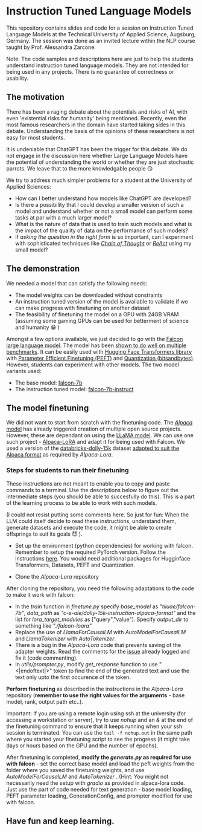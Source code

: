 # Instruction Tuned Language Models

This repository contains slides and code for a session on Instruction Tuned Language Models at the Technical University of Applied Science, Augsburg, Germany.
The session was done as an invited lecture within the NLP course taught by Prof. Alessandra Zarcone.

Note: The code samples and descriptions here are just to help the students understand instruction tuned language models. They are not intended for being used in any projects. There is no guarantee of correctness or usability. 

## The motivation
There has been a raging debate about the potentials and risks of AI, with even 'existential risks for humanity' being mentioned. Recently, even the most famous researchers in the domain have started taking sides in this debate. Understanding the basis of the opinions of these researchers is not easy for most students. 

It is undeniable that ChatGPT has been the trigger for this debate. We do not engage in the discussion here whether Large Language Models have the potential of understanding the world or whether they are just stochastic parrots. We leave that to the more knowledgable people :smirk: 

We try to address much simpler problems for a student at the University of Applied Sciences:
* How can I better understand how models like ChatGPT are developed?
* Is there a possibility that I could develop a smaller version of such a model and understand whether or not a small model can perform some tasks at par with a much larger model? 
* What is the nature of data that is used to train such models and what is the impact of the quality of data on the performance of such models?
* If *asking the question in the right form* is so important, can I experiment with sophisticated techniques like [*Chain of Thought*](https://arxiv.org/abs/2201.11903) or [*ReAct*](https://arxiv.org/abs/2210.03629) using my small model?

## The demonstration
We needed a model that can satisfy the following needs:
* The model weights can be downloaded without constraints
* An instruction tuned version of the model is available to validate if we can make progress with finetuning on another dataset
* The feasibility of finetuning the model on a GPU with 24GB VRAM (assuming some gaming GPUs can be used for betterment of science and humanity :grin: )

Amongst a few options available, we just decided to go with the [Falcon large language model](https://falconllm.tii.ae/). The model has been [shown to do well on multiple benchmarks](https://huggingface.co/blog/falcon). It can be easily used with [Hugging Face Transformers library](https://huggingface.co/docs/transformers/index) with [Parameter Efficient Finetuning (PEFT)](https://huggingface.co/blog/peft) and [Quantization (bitsandbytes)](https://huggingface.co/blog/hf-bitsandbytes-integration). However, students can experiment with other models.
The two model variants used:
* The base model: [falcon-7b](https://huggingface.co/tiiuae/falcon-7b)
* The instruction tuned model: [falcon-7b-instruct](https://huggingface.co/tiiuae/falcon-7b-instruct)

## The model finetuning
We did not want to start from scratch with the finetuning code. The [*Alpaca* model](https://crfm.stanford.edu/2023/03/13/alpaca.html?mwg_rnd=9978114) has already triggered creation of multiple open source projects. However, these are dependant on using the [LLaMA model](https://ai.facebook.com/blog/large-language-model-llama-meta-ai/). We can use one such project - [Alpaca-LoRA](https://github.com/tloen/alpaca-lora) and adapt it for being used with Falcon. We used a version of the [databricks-dolly-15k](https://www.databricks.com/blog/2023/04/12/dolly-first-open-commercially-viable-instruction-tuned-llm) dataset [adapted to suit the Alpaca format](https://huggingface.co/datasets/c-s-ale/dolly-15k-instruction-alpaca-format) as required by *Alpaca-Lora*.

### Steps for students to run their finetuning
These instructions are not meant to enable you to copy and paste commands to a terminal. Use the descriptions below to figure out the intermediate steps (you should be able to succesfully do this). This is a part of the learning process to be able to work with such models.

(I could not resist putting some comments here. So just for fun: When the LLM could itself decide to read these instructions, understand them, generate datasets and execute the code, it might be able to create offsprings to suit its goals :smiling_imp: ).

* Set up the environment (python dependencies) for working with falcon. Remember to setup the required PyTorch version. Follow the instructions [here](https://huggingface.co/tiiuae/falcon-7b). You would need additional packages for Hugginface Transformers, Datasets, PEFT and Quantization.

* Clone the *Alpaca-Lora* repository

After cloning the repository, you need the following adaptations to the code to make it work with falcon:
* In the *train* function in *finetune.py* specify *base_model* as *"tiiuae/falcon-7b"*, *data_path* as *"c-s-ale/dolly-15k-instruction-alpaca-format"* and the list for *lora_target_modules* as ["query","value"]. Specify *output_dir* to something like *"./falcon-loara"*
* Replace the use of *LlamaForCausalLM* with *AutoModelForCausalLM* and *LlamaTokenizer* with *AutoTokenizer*.
* There is a bug in the *Alpaca-Lora* code that prevents saving of the adapter weights. Read the comments for the [issue](https://github.com/tloen/alpaca-lora/issues/446) already logged and fix it (code commenting).
* In *utils/prompter.py*, modify *get_response* function to use "<|endoftext|>" token to find the end of the generated text and use the text only upto the first occurence of the token.

**Perform finetuning** as described in the instructions in the *Alpaca-Lora* repository (**remember to use the right values for the arguments** - base model, rank, output path etc..).

Important: If you are using a remote login using ssh at the university (for accessing a workstation or server), try to use *nohup* and an *&* at the end of the finetuning command to ensure that it keeps running when your ssh session is terminated. You can use the `tail -f nohup.out` in the same path where you started your finetuning script to see the progress (it might take days or hours based on the GPU and the number of epochs).

After finetuning is completed, **modify the *generate.py* as required for use with falcon** - set the correct base model and load the peft weights from the folder where you saved the finetuning weights, and use *AutoModelForCausalLM* and *AutoTokenizer* . (Hint: You might not necessarily need the setup with *gradio* as provided in alpaca-lora code. Just use the part of code needed for text generation - base model loading, PEFT parameter loading, GenerationConfig, and prompter modified for use with falcon. 

## Have fun and keep learning.
